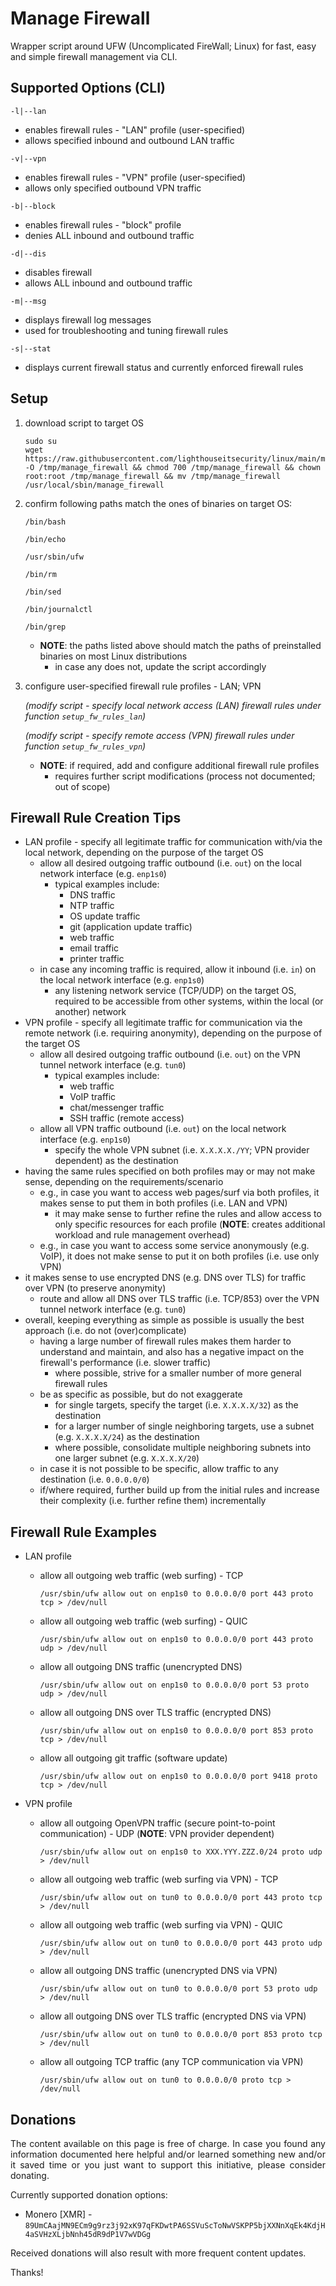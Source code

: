 # Manage Firewall

Wrapper script around UFW (Uncomplicated FireWall; Linux) for fast, easy and simple firewall management via CLI.

## Supported Options (CLI)

`-l|--lan`
* enables firewall rules - "LAN" profile (user-specified)
* allows specified inbound and outbound LAN traffic

`-v|--vpn`
* enables firewall rules - "VPN" profile (user-specified)
* allows only specified outbound VPN traffic

`-b|--block`
* enables firewall rules - "block" profile
* denies ALL inbound and outbound traffic

`-d|--dis`
* disables firewall
* allows ALL inbound and outbound traffic

`-m|--msg`
* displays firewall log messages
* used for troubleshooting and tuning firewall rules

`-s|--stat`
* displays current firewall status and currently enforced firewall rules

## Setup

1. download script to target OS

    ```
    sudo su
    wget https://raw.githubusercontent.com/lighthouseitsecurity/linux/main/manage_firewall/manage_firewall -O /tmp/manage_firewall && chmod 700 /tmp/manage_firewall && chown root:root /tmp/manage_firewall && mv /tmp/manage_firewall /usr/local/sbin/manage_firewall
    ```

2. confirm following paths match the ones of binaries on target OS:

    `/bin/bash`

    `/bin/echo`

    `/usr/sbin/ufw`

    `/bin/rm`

    `/bin/sed`

    `/bin/journalctl`

    `/bin/grep`

    * **NOTE**: the paths listed above should match the paths of preinstalled binaries on most Linux distributions
      * in case any does not, update the script accordingly

3. configure user-specified firewall rule profiles - LAN; VPN

    *(modify script - specify local network access (LAN) firewall rules under function `setup_fw_rules_lan`)*

    *(modify script - specify remote access (VPN) firewall rules under function `setup_fw_rules_vpn`)*

    * **NOTE**: if required, add and configure additional firewall rule profiles
      * requires further script modifications (process not documented; out of scope)

## Firewall Rule Creation Tips

* LAN profile - specify all legitimate traffic for communication with/via the local network, depending on the purpose of the target OS
  * allow all desired outgoing traffic outbound (i.e. `out`) on the local network interface (e.g. `enp1s0`)
    * typical examples include:
      * DNS traffic
      * NTP traffic
      * OS update traffic
      * git (application update traffic)
      * web traffic
      * email traffic
      * printer traffic
  * in case any incoming traffic is required, allow it inbound (i.e. `in`) on the local network interface (e.g. `enp1s0`)
    * any listening network service (TCP/UDP) on the target OS, required to be accessible from other systems, within the local (or another) network
* VPN profile - specify all legitimate traffic for communication via the remote network (i.e. requiring anonymity), depending on the purpose of the target OS
  * allow all desired outgoing traffic outbound (i.e. `out`) on the VPN tunnel network interface (e.g. `tun0`)
    * typical examples include:
      * web traffic
      * VoIP traffic
      * chat/messenger traffic
      * SSH traffic (remote access)
  * allow all VPN traffic outbound (i.e. `out`) on the local network interface (e.g. `enp1s0`)
    * specify the whole VPN subnet (i.e. `X.X.X.X./YY`; VPN provider dependent) as the destination
* having the same rules specified on both profiles may or may not make sense, depending on the requirements/scenario
  * e.g., in case you want to access web pages/surf via both profiles, it makes sense to put them in both profiles (i.e. LAN and VPN)
    * it may make sense to further refine the rules and allow access to only specific resources for each profile (**NOTE**: creates additional workload and rule management overhead)
  * e.g., in case you want to access some service anonymously (e.g. VoIP), it does not make sense to put it on both profiles (i.e. use only VPN)
* it makes sense to use encrypted DNS (e.g. DNS over TLS) for traffic over VPN (to preserve anonymity)
  * route and allow all DNS over TLS traffic (i.e. TCP/853) over the VPN tunnel network interface (e.g. `tun0`)
* overall, keeping everything as simple as possible is usually the best approach (i.e. do not (over)complicate)
  * having a large number of firewall rules makes them harder to understand and maintain, and also has a negative impact on the firewall's performance (i.e. slower traffic)
    * where possible, strive for a smaller number of more general firewall rules
  * be as specific as possible, but do not exaggerate
    * for single targets, specify the target (i.e. `X.X.X.X/32`) as the destination
    * for a larger number of single neighboring targets, use a subnet (e.g. `X.X.X.X/24`) as the destination
    * where possible, consolidate multiple neighboring subnets into one larger subnet (e.g. `X.X.X.X/20`)
  * in case it is not possible to be specific, allow traffic to any destination (i.e. `0.0.0.0/0`)
  * if/where required, further build up from the initial rules and increase their complexity (i.e. further refine them) incrementally

## Firewall Rule Examples

* LAN profile

    * allow all outgoing web traffic (web surfing) - TCP

        ```
        /usr/sbin/ufw allow out on enp1s0 to 0.0.0.0/0 port 443 proto tcp > /dev/null
        ```

    * allow all outgoing web traffic (web surfing) - QUIC

        ```
        /usr/sbin/ufw allow out on enp1s0 to 0.0.0.0/0 port 443 proto udp > /dev/null
        ```

    * allow all outgoing DNS traffic (unencrypted DNS)

        ```
        /usr/sbin/ufw allow out on enp1s0 to 0.0.0.0/0 port 53 proto udp > /dev/null
        ```

    * allow all outgoing DNS over TLS traffic (encrypted DNS)

        ```
        /usr/sbin/ufw allow out on enp1s0 to 0.0.0.0/0 port 853 proto tcp > /dev/null
        ```

    * allow all outgoing git traffic (software update)

        ```
        /usr/sbin/ufw allow out on enp1s0 to 0.0.0.0/0 port 9418 proto tcp > /dev/null
        ```

* VPN profile

    * allow all outgoing OpenVPN traffic (secure point-to-point communication) - UDP (**NOTE**: VPN provider dependent)

        ```
        /usr/sbin/ufw allow out on enp1s0 to XXX.YYY.ZZZ.0/24 proto udp > /dev/null
        ```

    * allow all outgoing web traffic (web surfing via VPN) - TCP

        ```
        /usr/sbin/ufw allow out on tun0 to 0.0.0.0/0 port 443 proto tcp > /dev/null
        ```

    * allow all outgoing web traffic (web surfing via VPN) - QUIC

        ```
        /usr/sbin/ufw allow out on tun0 to 0.0.0.0/0 port 443 proto udp > /dev/null
        ```

    * allow all outgoing DNS traffic (unencrypted DNS via VPN)

        ```
        /usr/sbin/ufw allow out on tun0 to 0.0.0.0/0 port 53 proto udp > /dev/null
        ```

    * allow all outgoing DNS over TLS traffic (encrypted DNS via VPN)

        ```
        /usr/sbin/ufw allow out on tun0 to 0.0.0.0/0 port 853 proto tcp > /dev/null
        ```

    * allow all outgoing TCP traffic (any TCP communication via VPN)

        ```
        /usr/sbin/ufw allow out on tun0 to 0.0.0.0/0 proto tcp > /dev/null
        ```

## Donations

<p align="justify">The content available on this page is free of charge. In case you found any information documented here helpful and/or learned something new and/or it saved time or you just want to support this initiative, please consider donating.</p>

Currently supported donation options:

* Monero [XMR] - `89UmCAajMN9ECm9g9rz3j92xK97qFKDwtPA6SSVuScToNwVSKPP5bjXXNnXqEk4KdjH4aSVHzXLjbNnh45dR9dP1V7wVDGg`

<p align="justify">Received donations will also result with more frequent content updates.</p>

Thanks!
